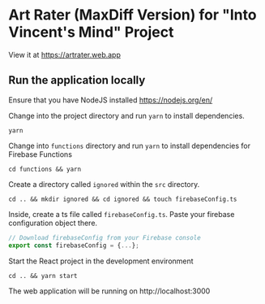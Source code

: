 # Art Rater (MaxDiff Version) for "Into Vincent's Mind" Project
View it at https://artrater.web.app
## Run the application locally
Ensure that you have NodeJS installed https://nodejs.org/en/

Change into the project directory and run `yarn` to install dependencies.
```shell script
yarn
```

Change into `functions` directory and run `yarn` to install dependencies for Firebase Functions
```shell script
cd functions && yarn
```
Create a directory called `ignored` within the `src` directory.  
```shell script
cd .. && mkdir ignored && cd ignored && touch firebaseConfig.ts
```

Inside, create a ts file called `firebaseConfig.ts`. Paste your firebase configuration object there.
```typescript
// Download firebaseConfig from your Firebase console
export const firebaseConfig = {...};
```
Start the React project in the development environment
```shell script
cd .. && yarn start
```

The web application will be running on http://localhost:3000
